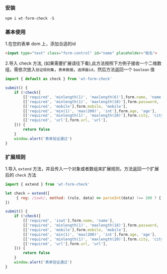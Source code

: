 ### 安装

```javascript
npm i wt-form-check -S
```
### 基本使用

1.在您的表单 dom 上，添加合适的id
```html
<input type="text" class="form-control" id="name" placeholder="姓名">
```
2.导入 check 方法, (如果需要扩展请往下看),此方法按照下方例子接收一个二维数组，需依次放入`验证规则集`，`表单数据`，`选择器id`，然后方法返回一个 `boolean` 值

```javascript
import { default as check } from 'wt-form-check'

submit() {
    if (!check([
        [['required', 'minlength(1)', 'maxlength(6)'],form.name, 'name'],
        [['required', 'minlength(1)', 'maxlength(18)'],form.password, 'password'],
        [['required', 'mobile'],form.mobile, 'mobile'],
        [['required', 'min(1)', 'max(200)', 'int'],form.age, 'age'],
        [['required', 'minlength(1)', 'maxlength(20)'],form.city, 'city'],
        [['required', 'url'],form.url, 'url'],
    ])) {
        return false
    }
    window.alert('表单验证通过')
}

```

### 扩展规则

1.导入 `extend` 方法，并且传入一个对象或者数组来扩展规则，方法返回一个扩展后的 `check` 方法

```javascript
import { extend } from 'wt-form-check'

let check = extend([
     { reg: /iswt/, method: (rule, data) => parseInt(data) !== 100 ? { pass: false, msg: '数据必须是wutong' } : { pass: true } }
])

submit() {
    if (!check([
        [['required', 'iswt'],form.name, 'name'],
        [['required', 'minlength(1)', 'maxlength(18)'],form.password, 'password'],
        [['required', 'mobile'],form.mobile, 'mobile'],
        [['required', 'min(1)', 'max(200)', 'int'],form.age, 'age'],
        [['required', 'minlength(1)', 'maxlength(20)'],form.city, 'city'],
        [['required', 'url'],form.url, 'url'],
    ])) {
        return false
    }
    window.alert('表单验证通过')
}
```